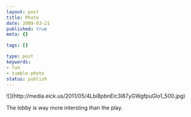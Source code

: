 ```yaml
---
layout: post
title: Photo
date: 2009-03-21
published: true
meta: {}

tags: []

type: post
keywords:
- fun
- tumble-photo
status: publish
---
```

<div class="figure">            ![](http://media.eick.us/2011/05/4Lbi8pbnElc3l87yGWgfpuGlo1_500.jpg)        </div>

The lobby is way more intersting than the play.

